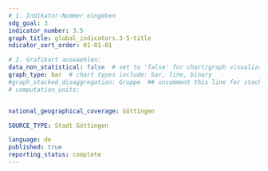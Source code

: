 ```yaml
---
# 1. Indikator-Nummer eingeben 
sdg_goal: 3
indicator_number: 3.5
graph_title: global_indicators.3-5-title
ndicator_sort_order: 01-01-01

# 2. Grafikart auswaehlen: 
data_non_statistical: false  # set to 'false' for chart/graph visualization 
graph_type: bar  # chart types include: bar, line, binary 
#graph_stacked_disaggregation: Gruppe  ## uncomment this line for stacked bars. eplace 'Geschlecht' with the field of aggregation. 
# computation_units: 


national_geographical_coverage: Göttingen

SOURCE_TYPE: Stadt Göttingen

language: de   
published: true 
reporting_status: complete
---
```

